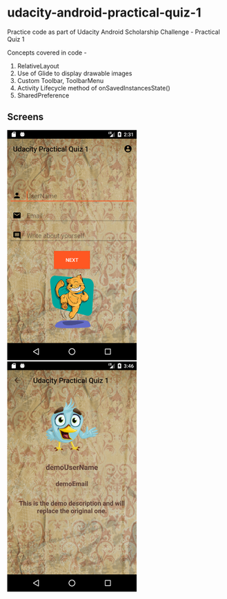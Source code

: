 # udacity-android-practical-quiz-1
Practice code as part of Udacity Android Scholarship Challenge - Practical Quiz 1


Concepts covered in code -
1. RelativeLayout
2. Use of Glide to display drawable images
3. Custom Toolbar, ToolbarMenu
4. Activity Lifecycle method of onSavedInstancesState()
5. SharedPreference

## Screens
<img src="/screens/main.png?raw=true" width="300">
<img src="/screens/details.png?raw=true" width="300">
